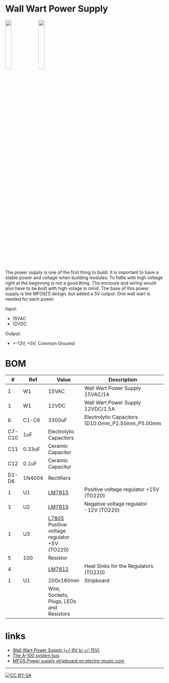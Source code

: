 # Wall Wart Power Supply

<img src="https://raw.github.io/elektrophon/Power%20Supply/schema.jpg" width="20%"></img>
<img src="https://raw.github.io/elektrophon/Power%20Supply/pcb.png" width="20%"></img>

The power supply is one of the first thing to build. It is important to have a stable power and voltage when building modules. To fidlle with high 
voltage right at the beginning is not a good thing. The encloure and wiring would also have to be built with high volage in mind. The base of this
power supply is the MFOS[1] design, but added a 5V output. One wall wart is needed for each power. 

Input:
* 15VAC 
* 12VDC

Output:
* +-12V, +5V, Common Groumd 

# BOM

|#|Ref| Value| Description|
|---|------|----------|----------|
|1|W1| 15VAC| Wall Wart Power Supply 15VAC/1A|
|1|W1| 12VDC| Wall Wart Power Supply 12VDC/1.5A|
|6|C1-C6| 3300uF| Electrolytic Capacitors (D10.0mm_P2.50mm_P5.00mm|
|C7-C10| 1uF| Electrolytic Capacitors|
|C11| 0.33uF| Ceramic Capacitor|
|C12| 0.1uF| Ceramic Capacitor|
|D1-D6| 1N4004| Rectifiers|
|1|U1| [LM7815](https://www.st.com/resource/en/datasheet/l78.pdf)| Positive voltage regulator +15V (TO220) |
|1|U2| [LM7815](https://www.st.com/resource/en/datasheet/cd00000450.pdf)| Negative voltage regulator -12V (TO220) |
|1|U3| [L7805](https://www.st.com/resource/en/datasheet/l78.pdf) Positive voltage regulator +5V (TO220)|
|5| 100| Resistor |
|4| | [LM7812]()| Heat Sinks for the Regulators (TO220) |
|1|U1| 200x160mm| Stripboard |
| | | Wire, Sockets, Plugs, LEDs and Resistors |

# links

* [Wall Wart Power Supply (+/-9V to +/-15V)](http://musicfromouterspace.com/analogsynth_new/WALLWARTSUPPLY/WALLWARTSUPPLY.php)
* [The A-100 system bus](http://www.doepfer.de/a100_man/a100t_e.htm)
* [MFOS Power supply stripboard  on electro-music.com](http://electro-music.com/forum/topic-35373.html)

---
[![CC BY-SA](https://licensebuttons.net/l/by-sa/3.0/88x31.png)](https://creativecommons.org/licenses/by-sa/4.0/)
